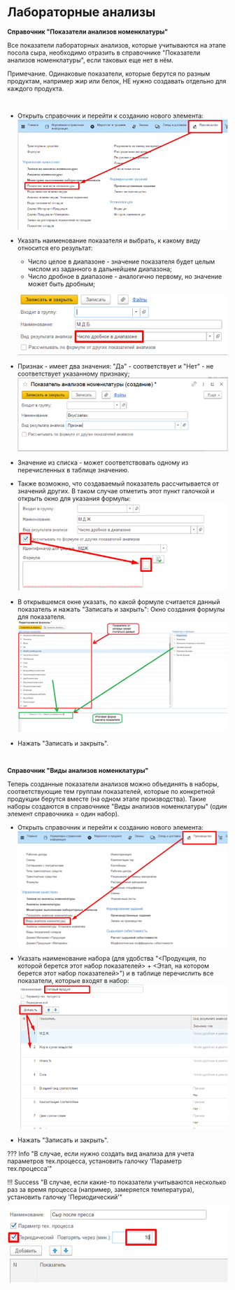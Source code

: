 **Лабораторные анализы**
========================

**Справочник "Показатели анализов номенклатуры"**

Все показатели лабораторных анализов, которые учитываются на этапе
посола сыра, необходимо отразить в справочнике "Показатели анализов
номенклатуры", если таковых еще нет в нём.

Примечание. Одинаковые показатели, которые берутся по разным продуктам,
например жир или белок, НЕ нужно создавать отдельно для каждого
продукта.

 

-   Открыть справочник и перейти к созданию нового элемента:
    ![](LabAnalysis.assets/drex_laboratornye_analizy_5_custom.png)
    
-   Указать наименование показателя и выбрать, к какому виду относится
    его результат:
    -   Число целое в диапазоне - значение показателя будет целым числом из
    заданного в дальнейшем диапазона;
    -   Число дробное в диапазоне - аналогично первому, но значение может
    быть дробным;
    
    ![](LabAnalysis.assets/drex_laboratornye_analizy_5_custom_2.png)
    
-   Признак - имеет два значения: "Да" - соответствует и "Нет" - не
    соответствует указанному признаку;
    ![](LabAnalysis.assets/drex_laboratornye_analizy_5_custom_3.png)
    
-   Значение из списка - может соответствовать одному из перечисленных в
    таблице значению.
    
-   Также возможно, что создаваемый показатель рассчитывается от
    значений других. В таком случае отметить этот пункт галочкой и
    открыть окно для указания формулы:
    ![](LabAnalysis.assets/drex_laboratornye_analizy_5_custom_4.png)
    
-   В открывшемся окне указать, по какой формуле считается данный
    показатель и нажать "Записать и закрыть":
    Окно создания формулы для показателя.
    ![](LabAnalysis.assets/drex_laboratornye_analizy_5_custom_5.png)
    
-   Нажать "Записать и закрыть".

 

**Справочник "Виды анализов номенклатуры"**

Теперь созданные показатели анализов можно объединять в наборы,
соответствующие тем группам показателей, которые по конкретной продукции
берутся вместе (на одном этапе производства). Такие наборы создаются в
справочнике "Виды анализов номенклатуры" (один элемент справочника =
один набор).


-   Открыть справочник и перейти к созданию нового элемента:
    ![](LabAnalysis.assets/drex_laboratornye_analizy_5_custom_6.png)
    
-   Указать наименование набора (для удобства "\<Продукция, по которой
    берется этот набор показателей\> + \<Этап, на котором берется этот
    набор показателей\>") и в таблице перечислить все показатели,
    которые входят в набор:
    ![](LabAnalysis.assets/drex_laboratornye_analizy_5_custom_7.png)
    
-   Нажать "Записать и закрыть".

??? Info "В случае, если нужно создать вид анализа для учета параметров тех.процесса, установить галочку 'Параметр тех.процесса'"

!!! Success "В случае, если какие-то показатели учитываются несколько раз за время процесса (например, замеряется температура), установить галочку 'Периодический'"

![image-20200803142901068](../../../CookingCheese/DataFilling/LabAnalysis/LabAnalysis.assets/image-20200803142901068.png)
